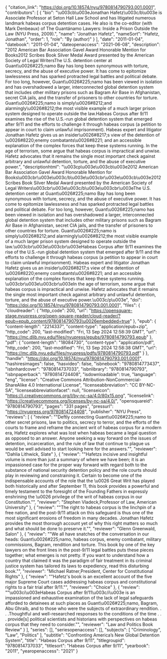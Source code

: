 {
   "citation_link": "https://doi.org/10.18574/nyu/9780814790793.001.0001",
   "contributors": [
     {
       "bio": "\u003cb\u003eJonathan Hafetz\u003c/b\u003e is Associate Professor at Seton Hall Law School and has litigated numerous landmark habeas corpus detention cases. He also is the co-editor (with Mark Denbeaux) of The Guantánamo Lawyers: Inside a Prison Outside the Law (NYU Press, 2009).",
       "name": "Jonathan Hafetz",
       "nameSort": "Hafetz, Jonathan",
       "order": 1,
       "role": "By (author)"
     }
   ],
   "date": "2011-01-04",
   "datebook": "2011-01-04",
   "dateopenaccess": "2021-06-08",
   "description": "2012 American Bar Association Gavel Award Honorable Mention for Books2012 Scribes Book Silver Medal Award presented by the American Society of Legal WritersThe U.S. detention center at Guant\u0026#225;namo Bay has long been synonymous with torture, secrecy, and the abuse of executive power. It has come to epitomize lawlessness and has sparked protracted legal battles and political debate. For too long, however, Guant\u0026#225;namo has been viewed in isolation and has overshadowed a larger, interconnected global detention system that includes other military prisons such as Bagram Air Base in Afghanistan, secret CIA jails, and the transfer of prisoners to other countries for torture. Guant\u0026#225;namo is simply\u0026#8212;and alarmingly\u0026#8212;the most visible example of a much larger prison system designed to operate outside the law.Habeas Corpus after 9/11 examines the rise of the U.S.-run global detention system that emerged after 9/11 and the efforts to challenge it through habeas corpus (a petition to appear in court to claim unlawful imprisonment). Habeas expert and litigator Jonathan Hafetz gives us an insider\u0026#8217;s view of the detention of \u0026#8220;enemy combatants\u0026#8221; and an accessible explanation of the complex forces that keep these systems running. In the age of terrorism, some argue that habeas corpus is impractical and unwise. Hafetz advocates that it remains the single most important check against arbitrary and unlawful detention, torture, and the abuse of executive power.",
   "descriptionhtml": "\u003cp\u003e\u003cb\u003e2012 American Bar Association Gavel Award Honorable Mention for Books\u003cbr\u003e\u003c/b\u003e\u003cbr\u003e\u003cb\u003e2012 Scribes Book Silver Medal Award presented by the American Society of Legal Writers\u003cbr\u003e\u003c/b\u003e\u003cbr\u003eThe U.S. detention center at Guant\u0026#225;namo Bay has long been synonymous with torture, secrecy, and the abuse of executive power. It has come to epitomize lawlessness and has sparked protracted legal battles and political debate. For too long, however, Guant\u0026#225;namo has been viewed in isolation and has overshadowed a larger, interconnected global detention system that includes other military prisons such as Bagram Air Base in Afghanistan, secret CIA jails, and the transfer of prisoners to other countries for torture. Guant\u0026#225;namo is simply\u0026#8212;and alarmingly\u0026#8212;the most visible example of a much larger prison system designed to operate outside the law.\u003cbr\u003e\u003cbr\u003eHabeas Corpus after 9/11 examines the rise of the U.S.-run global detention system that emerged after 9/11 and the efforts to challenge it through habeas corpus (a petition to appear in court to claim unlawful imprisonment). Habeas expert and litigator Jonathan Hafetz gives us an insider\u0026#8217;s view of the detention of \u0026#8220;enemy combatants\u0026#8221; and an accessible explanation of the complex forces that keep these systems running. \u003cbr\u003e\u003cbr\u003eIn the age of terrorism, some argue that habeas corpus is impractical and unwise. Hafetz advocates that it remains the single most important check against arbitrary and unlawful detention, torture, and the abuse of executive power.\u003c/p\u003e",
   "doi": "https://doi.org/10.18574/nyu/9780814790793.001.0001",
   "files": {
     "cloudreader": {
       "http_code": 200,
       "url": "https://opensquare-stage.nyupress.org/open-square-reader/cloud-reader/?epub=epub_content/9780814790793\u0026embedded=true"
     },
     "epub": {
       "content-length": "2214337",
       "content-type": "application/epub+zip",
       "http_code": 200,
       "last-modified": "Fri, 13 Sep 2024 12:58:39 GMT",
       "url": "https://mc.dlib.nyu.edu/files/nyupress/epubs/9780814790793.epub"
     },
     "pdf": {
       "content-length": "18084730",
       "content-type": "application/pdf",
       "http_code": 200,
       "last-modified": "Fri, 13 Sep 2024 12:58:38 GMT",
       "url": "https://mc.dlib.nyu.edu/files/nyupress/pdfs/9780814790793.pdf"
     }
   },
   "handle": "https://doi.org/10.18574/nyu/9780814790793.001.0001",
   "hashiresimages": false,
   "hasvideo": false,
   "isbnebook": "9780814773437",
   "isbnhardcover": "9780814737033",
   "isbnlibrary": "9780814790793",
   "isbnpaperback": "9780814724408",
   "isdownloadable": true,
   "language": "eng",
   "license": "Creative Commons Attribution-NonCommercial-ShareAlike 4.0 International License",
   "licenseabbreviation": "CC BY-NC-SA",
   "licenseabbreviationfacet": null,
   "licenseicon": "https://i.creativecommons.org/l/by-nc-sa/4.0/80x15.png",
   "licenselink": "https://creativecommons.org/licenses/by-nc-sa/4.0/",
   "opensquareid": "9780814790793",
   "pages": "331 pages",
   "pressurl": "https://nyupress.org/9780814724408",
   "publisher": "NYU Press",
   "reviews": [
     {
       "review": "\"Deftly connecting Guant\u0026#225;namo to other secret prisons, law to politics, secrecy to terror, and the efforts of the courts to frame and reframe the ancient writ of habeas corpus for a modern era, Hafetz explores what was lost when habeas became a legal question as opposed to an answer. Anyone seeking a way forward on the issues of detention, incarceration, and the rule of law that continue to plague us would be well advised to start looking here for the answers.\"",
       "reviewer": "Dahlia Lithwick, Slate"
     },
     {
       "review": "\"Hafetzs incisive and insightful volume is more than just a summary of where we have been; it is an impassioned case for the proper way forward with regard both to the substance of national security detention policy and the role courts should play in reviewing and constraining it. Certain to become one of the indispensable accounts of the role that the \u0026 Great Writ has played both historically and after September 11, this book provides a powerful and timely testament to the foresight of the Founding Fathers in expressly enshrining the \u0026 privilege of the writ of habeas corpus in our Constitution.\"",
       "reviewer": "Stephen Vladeck,Professor of Law, American University"
     },
     {
       "review": "\"The right to habeas corpus is the linchpin of a free nation, and the post-9/11 attack on this safeguard is thus one of the most significant erosions of freedom in many decades. Jonathan Hafetz provides the most thorough account yet of why this right matters so much and what should be done to preserve it.\"",
       "reviewer": "Glenn Greenwald, Salon"
     },
     {
       "review": "\"We all have snatches of the conversation in our heads: Guant\u0026#225;namo, habeas corpus, enemy combatant, military commissions, Bagram, rendition and torture. This book by one of the key lawyers on the front lines in the post-9/11 legal battles puts these pieces together; what emerges is not pretty. If you want to understand how a country that claimed it was the paradigm of fair treatment in its criminal justice system has tailored its laws to expediency, read this disturbing book.\"",
       "reviewer": "Michael Ratner,President, Center for Constitutional Rights"
     },
     {
       "review": "\"Hafetz's book is an excellent account of the five major Supreme Court cases addressing habeas corpus and constitutional rights to a fair trial after 9/11.\"",
       "reviewer": "Choice"
     },
     {
       "review": "\"\u003ci\u003eHabeas Corpus after 9/11\u003c/i\u003e is an impassioned and exhaustive examination of  the lack of legal safeguards afforded to detainees at such places as  Guant\u0026#225;namo, Bagram, Abu Ghraib, and to those who were the subjects of  extraordinary rendition. . . .Thoughtful and well-researched responses to the conditions of the time . . . provide[s] political scientists and historians with perspectives on habeas corpus that they need to consider.\"",
       "reviewer": "Law and Politics Book Review"
     }
   ],
   "series": [],
   "seriesopenaccess": [],
   "subjects": [
     "Criminology",
     "Law",
     "Politics"
   ],
   "subtitle": "Confronting America’s New Global Detention System",
   "title": "Habeas Corpus after 9/11",
   "titlegroupid": "9780814737033",
   "titlesort": "Habeas Corpus after 9/11",
   "yearbook": "2011",
   "yearopenaccess": "2021"
 }
